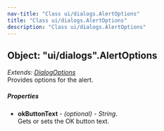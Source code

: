 ```yaml
---
nav-title: "Class ui/dialogs.AlertOptions"
title: "Class ui/dialogs.AlertOptions"
description: "Class ui/dialogs.AlertOptions"
---
```

## Object: "ui/dialogs".AlertOptions  
_Extends:_ [_DialogOptions_](../../ui/dialogs/DialogOptions.md)  
Provides options for the alert.

##### Properties
 - **okButtonText** - _(optional)_ - _String_.    
  Gets or sets the OK button text.